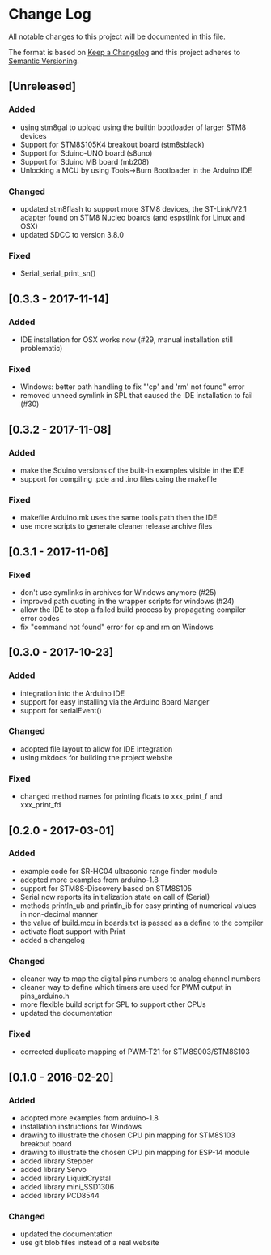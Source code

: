 # Change Log
All notable changes to this project will be documented in this file.

The format is based on [Keep a Changelog](http://keepachangelog.com/) 
and this project adheres to [Semantic Versioning](http://semver.org/).

## [Unreleased]
### Added
- using stm8gal to upload using the builtin bootloader of larger STM8 devices
- Support for STM8S105K4 breakout board (stm8sblack)
- Support for Sduino-UNO board (s8uno)
- Support for Sduino MB board (mb208)
- Unlocking a MCU by using Tools->Burn Bootloader in the Arduino IDE

### Changed
- updated stm8flash to support more STM8 devices, the ST-Link/V2.1
  adapter found on STM8 Nucleo boards (and espstlink for Linux
  and OSX)
- updated SDCC to version 3.8.0

### Fixed
- Serial_serial_print_sn()



## [0.3.3 - 2017-11-14]
### Added
- IDE installation for OSX works now (#29, manual installation still
  problematic)

### Fixed
- Windows: better path handling to fix "'cp' and 'rm' not found" error
- removed unneed symlink in SPL that caused the IDE installation to fail (#30)



## [0.3.2 - 2017-11-08]
### Added
- make the Sduino versions of the built-in examples visible in the IDE
- support for compiling .pde and .ino files using the makefile

### Fixed
- makefile Arduino.mk uses the same tools path then the IDE
- use more scripts to generate cleaner release archive files



## [0.3.1 - 2017-11-06]
### Fixed
- don't use symlinks in archives for Windows anymore (#25)
- improved path quoting in the wrapper scripts for windows (#24)
- allow the IDE to stop a failed build process by propagating compiler error
  codes
- fix "command not found" error for cp and rm on Windows



## [0.3.0 - 2017-10-23]
### Added
- integration into the Arduino IDE
- support for easy installing via the Arduino Board Manger
- support for serialEvent()

### Changed
- adopted file layout to allow for IDE integration
- using mkdocs for building the project website

### Fixed
- changed method names for printing floats to xxx_print_f and xxx_print_fd



## [0.2.0 - 2017-03-01]
### Added
- example code for SR-HC04 ultrasonic range finder module
- adopted more examples from arduino-1.8
- support for STM8S-Discovery based on STM8S105
- Serial now reports its initialization state on call of (Serial)
- methods println_ub and println_ib for easy printing of numerical values
  in non-decimal manner
- the value of build.mcu in boards.txt is passed as a define to the compiler
- activate float support with Print
- added a changelog

### Changed
- cleaner way to map the digital pins numbers to analog channel numbers
- cleaner way to define which timers are used for PWM output in pins_arduino.h
- more flexible build script for SPL to support other CPUs
- updated the documentation

### Fixed
- corrected duplicate mapping of PWM-T21 for STM8S003/STM8S103



## [0.1.0 - 2016-02-20]
### Added
- adopted more examples from arduino-1.8
- installation instructions for Windows
- drawing to illustrate the chosen CPU pin mapping for STM8S103 breakout board
- drawing to illustrate the chosen CPU pin mapping for ESP-14 module
- added library Stepper
- added library Servo
- added library LiquidCrystal
- added library mini_SSD1306
- added library PCD8544

### Changed
- updated the documentation
- use git blob files instead of a real website
